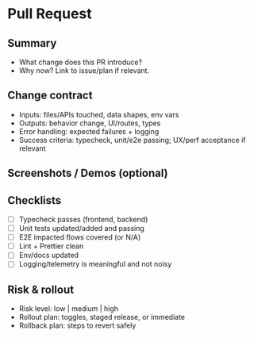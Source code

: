 # Pull Request

## Summary

- What change does this PR introduce?
- Why now? Link to issue/plan if relevant.

## Change contract

- Inputs: files/APIs touched, data shapes, env vars
- Outputs: behavior change, UI/routes, types
- Error handling: expected failures + logging
- Success criteria: typecheck, unit/e2e passing; UX/perf acceptance if relevant

## Screenshots / Demos (optional)

## Checklists

- [ ] Typecheck passes (frontend, backend)
- [ ] Unit tests updated/added and passing
- [ ] E2E impacted flows covered (or N/A)
- [ ] Lint + Prettier clean
- [ ] Env/docs updated
- [ ] Logging/telemetry is meaningful and not noisy

## Risk & rollout

- Risk level: low | medium | high
- Rollout plan: toggles, staged release, or immediate
- Rollback plan: steps to revert safely
